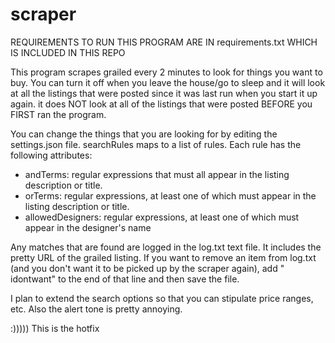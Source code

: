 # scraper

REQUIREMENTS TO RUN THIS PROGRAM ARE IN requirements.txt WHICH IS INCLUDED IN THIS REPO

This program scrapes grailed every 2 minutes to look for things you want to buy. You can turn it off when you leave the house/go to sleep and it will look at all the listings that were posted since it was last run when you start it up again. it does NOT look at all of the listings that were posted BEFORE you FIRST ran the program.

You can change the things that you are looking for by editing the settings.json file. searchRules maps to a list of rules. Each rule has the following attributes:

- andTerms: regular expressions that must all appear in the listing description or title.
- orTerms: regular expressions, at least one of which must appear in the listing description or title.
- allowedDesigners: regular expressions, at least one of which must appear in the designer's name

Any matches that are found are logged in the log.txt text file. It includes the pretty URL of the grailed listing. If you want to remove an item from log.txt (and you don't want it to be picked up by the scraper again), add " idontwant" to the end of that line and then save the file.

I plan to extend the search options so that you can stipulate price ranges, etc. Also the alert tone is pretty annoying.

:)))))
This is the hotfix
